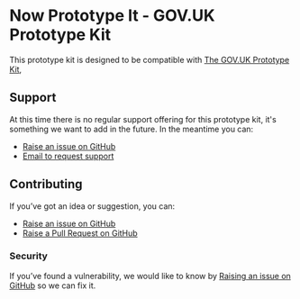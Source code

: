 # Now Prototype It - GOV.UK Prototype Kit

This prototype kit is designed to be compatible with [The GOV.UK Prototype Kit](https://prototype-kit.service.gov.uk/docs), 

## Support

At this time there is no regular support offering for this prototype kit, it's something
we want to add in the future.  In the meantime you can:

 - [Raise an issue on GitHub](https://github.com/nowprototypeit/nowprototypeit/issues)
 - [Email to request support](mailto:natalie@nataliecarey.uk)

## Contributing

If you’ve got an idea or suggestion, you can:

- [Raise an issue on GitHub](https://github.com/nowprototypeit/nowprototypeit/issues)
- [Raise a Pull Request on GitHub](https://github.com/nowprototypeit/nowprototypeit/pulls)

### Security

If you’ve found a vulnerability, we would like to know by [Raising an issue on GitHub](https://github.com/nowprototypeit/nowprototypeit/issues) so we can fix it.
